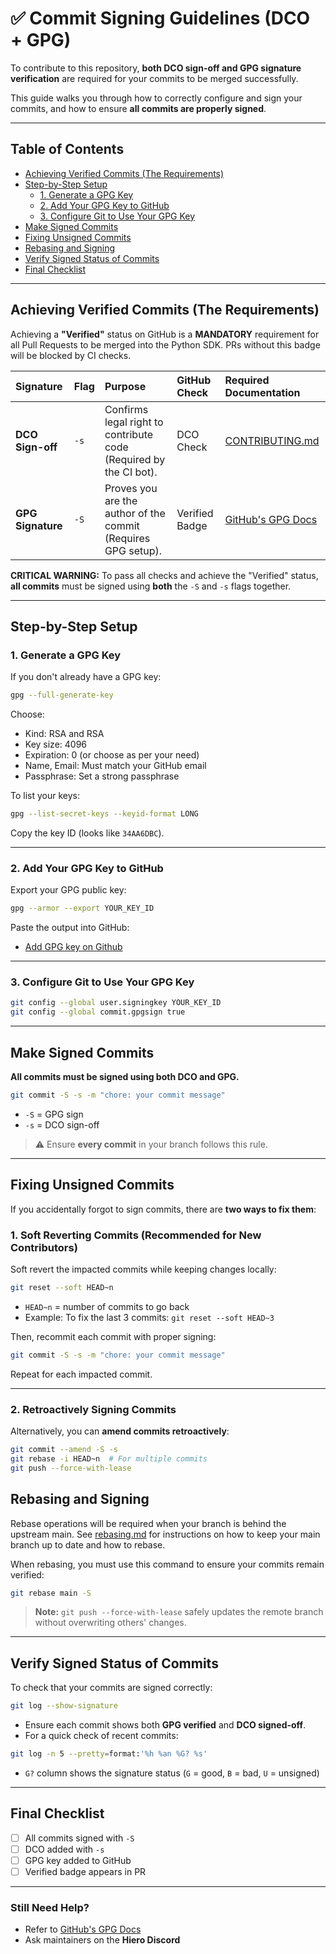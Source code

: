 # ✅ Commit Signing Guidelines (DCO + GPG)

To contribute to this repository, **both DCO sign-off and GPG signature verification** are required for your commits to be merged successfully.

This guide walks you through how to correctly configure and sign your commits, and how to ensure **all commits are properly signed**.

---

## Table of Contents
- [Achieving Verified Commits (The Requirements)](#achieving-verified-commits-the-requirements)
- [Step-by-Step Setup](#step-by-step-setup)
  - [1. Generate a GPG Key](#1-generate-a-gpg-key)
  - [2. Add Your GPG Key to GitHub](#2-add-your-gpg-key-to-github)
  - [3. Configure Git to Use Your GPG Key](#3-configure-git-to-use-your-gpg-key)
- [Make Signed Commits](#make-signed-commits)
- [Fixing Unsigned Commits](#fixing-unsigned-commits)
- [Rebasing and Signing](#rebasing-and-signing)
- [Verify Signed Status of Commits](#verify-signed-status-of-commits)
- [Final Checklist](#final-checklist)

---

## Achieving Verified Commits (The Requirements)

Achieving a **"Verified"** status on GitHub is a **MANDATORY** requirement for all Pull Requests to be merged into the Python SDK. PRs without this badge will be blocked by CI checks.

| Signature | Flag | Purpose | GitHub Check | Required Documentation |
| :--- | :--- | :--- | :--- | :--- |
| **DCO Sign-off** | `-s` | Confirms legal right to contribute code (Required by the CI bot). | DCO Check | [CONTRIBUTING.md](/CONTRIBUTING.md) |
| **GPG Signature** | `-S` | Proves you are the author of the commit (Requires GPG setup). | Verified Badge | [GitHub's GPG Docs](https://docs.github.com/en/authentication/managing-commit-signature-verification) |

**CRITICAL WARNING:** To pass all checks and achieve the "Verified" status, **all commits** must be signed using **both** the `-S` and `-s` flags together.

---

## Step-by-Step Setup

### 1. Generate a GPG Key

If you don't already have a GPG key:

```bash
gpg --full-generate-key
```

Choose:
* Kind: RSA and RSA
* Key size: 4096
* Expiration: 0 (or choose as per your need)
* Name, Email: Must match your GitHub email
* Passphrase: Set a strong passphrase

To list your keys:

```bash
gpg --list-secret-keys --keyid-format LONG
```

Copy the key ID (looks like `34AA6DBC`).

---

### 2. Add Your GPG Key to GitHub

Export your GPG public key:

```bash
gpg --armor --export YOUR_KEY_ID
```

Paste the output into GitHub:
* [Add GPG key on Github](https://github.com/settings/gpg/new)

---

### 3. Configure Git to Use Your GPG Key

```bash
git config --global user.signingkey YOUR_KEY_ID
git config --global commit.gpgsign true
```

---

## Make Signed Commits

**All commits must be signed using both DCO and GPG.**

```bash
git commit -S -s -m "chore: your commit message"
```

* `-S` = GPG sign
* `-s` = DCO sign-off

> ⚠️ Ensure **every commit** in your branch follows this rule.

---

## Fixing Unsigned Commits

If you accidentally forgot to sign commits, there are **two ways to fix them**:

### 1. Soft Reverting Commits (Recommended for New Contributors)

Soft revert the impacted commits while keeping changes locally:

```bash
git reset --soft HEAD~n
```

* `HEAD~n` = number of commits to go back
* Example: To fix the last 3 commits: `git reset --soft HEAD~3`

Then, recommit each commit with proper signing:

```bash
git commit -S -s -m "chore: your commit message"
```

Repeat for each impacted commit.

---

### 2. Retroactively Signing Commits

Alternatively, you can **amend commits retroactively**:

```bash
git commit --amend -S -s
git rebase -i HEAD~n  # For multiple commits
git push --force-with-lease
```

## Rebasing and Signing

Rebase operations will be required when your branch is behind the upstream main. See [rebasing.md](./rebasing.md) for instructions on how to keep your main branch up to date and how to rebase.

When rebasing, you must use this command to ensure your commits remain verified:

```bash
git rebase main -S
```

> **Note:** `git push --force-with-lease` safely updates the remote branch without overwriting others' changes.

---

## Verify Signed Status of Commits

To check that your commits are signed correctly:

```bash
git log --show-signature
```

* Ensure each commit shows both **GPG verified** and **DCO signed-off**.
* For a quick check of recent commits:

```bash
git log -n 5 --pretty=format:'%h %an %G? %s'
```

* `G?` column shows the signature status (`G` = good, `B` = bad, `U` = unsigned)

---

## Final Checklist

* [ ] All commits signed with `-S`
* [ ] DCO added with `-s`
* [ ] GPG key added to GitHub
* [ ] Verified badge appears in PR

---

### Still Need Help?

* Refer to [GitHub's GPG Docs](https://docs.github.com/en/authentication/managing-commit-signature-verification)
* Ask maintainers on the **Hiero Discord**